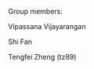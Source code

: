 Group members:           

        
Vipassana Vijayarangan


            
Shi Fan


              
Tengfei Zheng (tz89)
